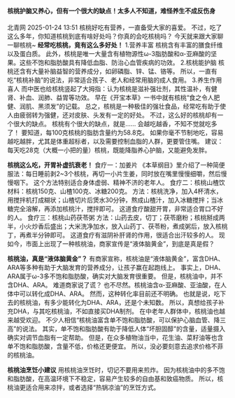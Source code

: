 #### 核桃护脑又养心，但有一个很大的缺点！太多人不知道，难怪养生不成反伤身
北青网 2025-01-24 13:51
核桃好吃有营养，一直备受大家的喜爱。
不过，吃了这么多年，你知道核桃到底有啥好处吗？你真的会吃核桃吗？
今天就来跟大家聊一聊核桃~
**经常吃核桃，竟有这么多好处！**
1.营养丰富
核桃含有丰富的膳食纤维以及蛋白质。
此外，核桃是唯一大量含有植物源性ω-3脂肪酸和α-亚麻酸的坚果。这些不饱和脂肪酸具有降低血脂、防治心血管疾病的功效。
2.核桃能护脑
核桃还含有大量补脑益智的营养成分，如卵磷脂、锌、锰、铬等。
所以，一直有吃“核桃补脑”的说法，非常适合孩子、老人和经常用脑的成人食用。
3.养生作用喜人
而中医也给核桃竖起了大拇指：认为核桃是滋补强壮剂，其性温补，有健肾、补血、润肺、益胃等功效。
早在《开宝本草》一书中就有核桃“食之令人肥健、润肌、黑须发”的记载。
总之，核桃是一种极佳的强壮食品，经常吃有助于使人由疲弱转为强健，还对皮肤、头发有一定的好处。
不过，这么好的核桃却有一个很大的缺点。
核桃有个很大的缺点，就是……
会越吃越香，不知不觉就吃多了！
要知道，每100克核桃的脂肪含量约为58.8克。
如果你毫不节制地吃，容易越吃越胖，尤其是体重超标者，以及需要控制血脂的人群，更要管住嘴。
建议：每天吃28克（大概一小把的量）核桃，既能降脂养心护脑，又能避免发胖。

**核桃这么吃，开胃补虚抗衰老！**
食疗一：加姜片
《本草纲目》里介绍了一种简便服法：每日睡前剥2~3个核桃，再切一小片生姜，同时放在嘴里慢慢细嚼，然后慢慢咽下。
这个方法特别适合身体虚弱、精神不济的老年人。
食疗二：核桃山楂饮
材料：核桃150克、山楂100克、冰糖200克。
方法：核桃洗净，加入4杯清水，用搅拌机打成糊状；山楂切片后煲水30分钟，熬成山楂汁，加入冰糖搅拌；当冰糖完全溶解，再添加核桃汁，搅拌即可。
这道食疗酸甜开胃，非常适合胃口不好的人。
食疗三：核桃山药茯苓粥
方法：山药去皮，切丁；茯苓磨粉；核桃掰成两半，小火炒香后盛出；大米洗净加水，放入山药丁、茯苓粉，煮成粥后，放入核桃丁，再煮半分钟即可。
这道食疗有滋阴补肝肾的作用，很适合出汗较多的人。
现如今，市面上出现了一种核桃油，商家宣传是“液体脑黄金”，到底是真是假？

**核桃油，真是“液体脑黄金”？**
有商家宣称，核桃油是“液体脑黄金”，富含DHA、ARA等多种有助于大脑发育的营养成分，让孩子赢在起跑线上。
事实上，DHA、ARA属于ω-3多不饱和脂肪酸，确实对大脑发育很重要。
但是，核桃油中，并不含DHA、ARA。
难道商家说了谎？
也不尽然。核桃油含α-亚麻酸、亚油酸，在人体中可以转化成DHA、ARA。
然而，这种转化率目前还不明确。
也就是说，吃下去的核桃油，有多少能转化为DHA、ARA，还是个未知数。
所以，真想给孩子补充DHA，与其吃核桃油，不如直接买DHA制剂。
在中老年人群体中，核桃油也越来越受欢迎。
不少人相信“核桃油富含单不饱和脂肪酸，可以保护心脑血管、降三高”的说法。
其实，单不饱和脂肪酸有助于降低人体“坏胆固醇”的含量，适量摄入确实对调节血脂有一定帮助。
但是，在众多植物油当中，花生油、菜籽油等也含单不饱和脂肪酸，含量不低，价格还更便宜。
所以，没必要刻意去追求价格不菲的核桃油。

**核桃油烹饪小建议**
用核桃油烹饪时，切记不要用来煎炸。
因为核桃油中的多不饱和脂肪酸，在高温环境下不稳定，容易产生较多的自由基和致癌物质。
所以，核桃油更适合用来凉拌，或者选择“热锅凉油”的烹饪方式。